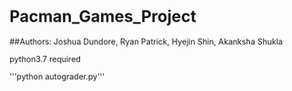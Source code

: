 # Pacman_Games_Project

##Authors: Joshua Dundore, Ryan Patrick, Hyejin Shin, Akanksha Shukla

python3.7 required

'''python autograder.py'''

